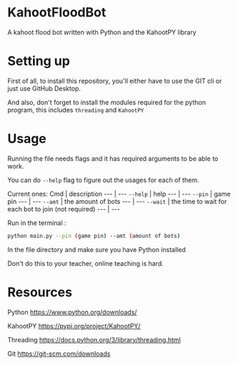 # KahootFloodBot
A kahoot flood bot written with Python and the KahootPY library


# Setting up

First of all, to install this repository, you'll either have to use the GIT cli or just use GitHub Desktop.

And also, don't forget to install the modules required for the python program, this includes `threading` and `KahootPY`

# Usage

Running the file needs flags and it has required arguments to be able to work.

You can do `--help` flag to figure out the usages for each of them.

Current ones:
Cmd | description
--- | ---
`--help` | help
--- | ---
`--pin` | game pin
--- | ---
`--amt` | the amount of bots
--- | ---
`--wait` | the time to wait for each bot to join (not required)
--- | ---

Run in the terminal :
```bash
python main.py --pin (game pin) --amt (amount of bots)
```
In the file directory and make sure you have Python installed

Don't do this to your teacher, online teaching is hard.

# Resources

Python https://www.python.org/downloads/

KahootPY https://pypi.org/project/KahootPY/

Threading https://docs.python.org/3/library/threading.html

Git https://git-scm.com/downloads

